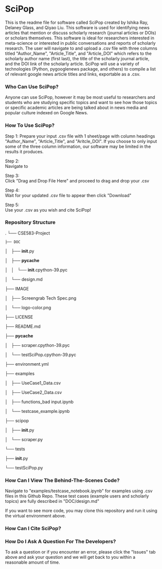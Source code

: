 # SciPop
This is the readme file for software called SciPop created by Ishika Ray, Delaney Glass, and Qiyao Liu. This software is used for identifying news articles that mention or discuss scholarly research (journal articles or DOIs) or scholars themselves. This software is ideal for researchers interested in meta-science or interested in public conversations and reports of scholarly research. The user will navigate to <insert link for the landing page> and upload a .csv file with three columns titled "Author_Name", "Article_Title", and "Article_DOI" which refers to the scholarly author name (first last), the title of the scholarly journal article, and the DOI link of the scholarly article. SciPop will use a variety of technologies (Python, pygooglenews package, and others) to compile a list of relevant google news article titles and links, exportable as a .csv.

### Who Can Use SciPop? ###
Anyone can use SciPop, however it may be most useful to researchers and students who are studying specific topics and want to see how those topics or specific academic articles are being talked about in news media and popular culture indexed on Google News.

### How To Use SciPop? ###
Step 1:
Prepare your input .csv file with 1 sheet/page with column headings "Author_Name", "Article_Title", and "Aritcle_DOI". If you choose to only input some of the three column information, our software may be limited in the results it produces.  

Step 2:  
Navigate to <insert landing page link>

Step 3:  
Click "Drag and Drop File Here" and proceed to drag and drop your .csv

Step 4:  
Wait for your updated .csv file to appear then click "Download"

Step 5:  
Use your .csv as you wish and cite SciPop!
  
### Repository Structure ###
  
.
└── CSE583-Project
  
    ├── DOC
 
  │   ├── __init__.py
  
  │   ├── __pycache__
  
  │   │   └── __init__.cpython-39.pyc
  
  │   └── design.md
  
  ├── IMAGE
  
  │   ├── Screengrab Tech Spec.png
  
  │   └── logo-color.png
  
  ├── LICENSE
  
  ├── README.md
  
  ├── __pycache__
  
  │   ├── scraper.cpython-39.pyc
  
  │   └── testSciPop.cpython-39.pyc
  
  ├── environment.yml
  
  ├── examples
  
  │   ├── UseCase1_Data.csv
  
  │   ├── UseCase2_Data.csv
  
  │   ├── functions_bad input.ipynb
  
  │   └── testcase_example.ipynb
  
  ├── scipop
  
  │   ├── __init__.py
  
  │   └── scraper.py
  
  └── tests
  
  ├── __init__.py
  
  └── testSciPop.py  
  
 

### How Can I View The Behind-The-Scenes Code? ###  

Navigate to "examples/testcase_notebook.ipynb" for examples using .csv files in this Github Repo. These test cases (example users and scholarly topics) are fully described in "DOC/design.md"

If you want to see more code, you may clone this repository and run it using the virtual environment above. 

### How Can I Cite SciPop? ###  

<insert this citation later>

### How Do I Ask A Question For The Developers? ###  

To ask a question or if you encounter an error, please click the "Issues" tab above and ask your question and we will get back to you within a reasonable amount of time.






